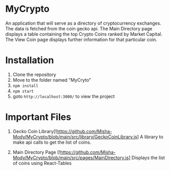 # MyCrypto

An application that will serve as a directory of cryptocurrency exchanges.
The data is fetched from the coin gecko api.
The Main Directory page displays a table containing the top Crypto Coins ranked by Market Capital.
The View Coin page displays further information for that particular coin.

# Installation

1. Clone the repository
2. Move to the folder named "MyCryto"
3. `npm install`
4. `npm start`
5. goto `http://localhost:3000/` to view the project

# Important Files

1. Gecko Coin Library[!https://github.com/Misha-Mody/MyCrypto/blob/main/src/library/GeckoCoinLibrary.js]
   A library to make api calls to get the list of coins.

2. Main Directory Page [!https://github.com/Misha-Mody/MyCrypto/blob/main/src/pages/MainDirectory.js]
   Displays the list of coins using React-Tables
